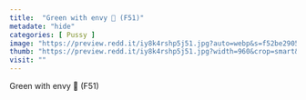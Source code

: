 ```yaml
---
title:  "Green with envy 💚 (F51)"
metadate: "hide"
categories: [ Pussy ]
image: "https://preview.redd.it/iy8k4rshp5j51.jpg?auto=webp&s=f52be29058abbfd482ba2ca6e70381868c0a871e"
thumb: "https://preview.redd.it/iy8k4rshp5j51.jpg?width=960&crop=smart&auto=webp&s=75590a87d513e6227b85299743db9dffa11c3bf8"
visit: ""
---
```

Green with envy 💚 (F51)
